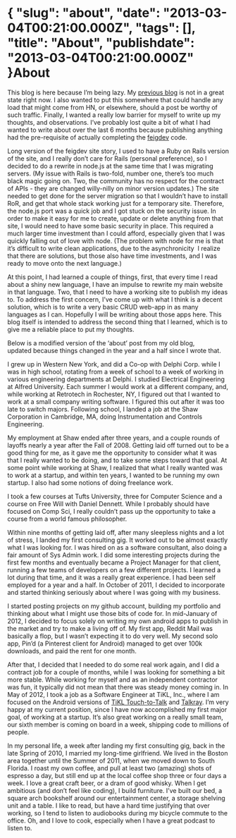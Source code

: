 {
    "slug": "about",
    "date": "2013-03-04T00:21:00.000Z",
    "tags": [],
    "title": "About",
    "publishdate": "2013-03-04T00:21:00.000Z"
}About
=====




This blog is here because I’m being lazy. My [previous
blog](http://feigdev.com/blogs) is not in a great state right now. I
also wanted to put this somewhere that could handle any load that might
come from HN, or elsewhere, should a post be worthy of such traffic.
Finally, I wanted a really low barrier for myself to write up my
thoughts, and observations. I’ve probably lost quite a bit of what I had
wanted to write about over the last 6 months because publishing anything
had the pre-requisite of actually completing the
[feigdev](https://github.com/emil10001/feigdev-node) code. 

Long version of the feigdev site story, I used to have a Ruby on Rails
version of the site, and I really don’t care for Rails (personal
preference), so I decided to do a rewrite in node.js at the same time
that I was migrating servers. (My issue with Rails is two-fold, number
one, there’s too much black magic going on. Two, the community has no
respect for the contract of APIs - they are changed willy-nilly on minor
version updates.) The site needed to get done for the server migration
so that I wouldn’t have to install RoR, and get that whole stack working
just for a temporary site. Therefore, the node.js port was a quick job
and I got stuck on the security issue. In order to make it easy for me
to create, update or delete anything from that site, I would need to
have some basic security in place. This required a much larger time
investment than I could afford, especially given that I was quickly
falling out of love with node. (The problem with node for me is that
it’s difficult to write clean applications, due to the asynchronicity  I
realize that there are solutions, but those also have time investments,
and I was ready to move onto the next language.) 

At this point, I had learned a couple of things, first, that every time
I read about a shiny new language, I have an impulse to rewrite my main
website in that language. Two, that I need to have a working site to
publish my ideas to. To address the first concern, I’ve come up with
what I think is a decent solution, which is to write a very basic CRUD
web-app in as many languages as I can. Hopefully I will be writing about
those apps here. This blog itself is intended to address the second
thing that I learned, which is to give me a reliable place to put my
thoughts. 

Below is a modified version of the ‘about’ post from my old blog,
updated because things changed in the year and a half since I wrote
that.

I grew up in Western New York, and did a Co-op with Delphi Corp. while I
was in high school, rotating from a week of school to a week of working
in various engineering departments at Delphi. I studied Electrical
Engineering at Alfred University. Each summer I would work at a
different company, and, while working at Retrotech in Rochester, NY, I
figured out that I wanted to work at a small company writing software. I
figured this out after it was too late to switch majors. Following
school, I landed a job at the Shaw Corporation in Cambridge, MA, doing
Instrumentation and Controls Engineering. 

My employment at Shaw ended after three years, and a couple rounds of
layoffs nearly a year after the Fall of 2008. Getting laid off turned
out to be a good thing for me, as it gave me the opportunity to consider
what it was that I really wanted to be doing, and to take some steps
toward that goal. At some point while working at Shaw, I realized that
what I really wanted was to work at a startup, and within ten years, I
wanted to be running my own startup. I also had some notions of doing
freelance work. 

I took a few courses at Tufts University, three for Computer Science and
a course on Free Will with Daniel Dennett. While I probably should have
focused on Comp Sci, I really couldn’t pass up the opportunity to take a
course from a world famous philosopher.

<span>Within nine months of getting laid off, after many sleepless
nights and a lot of stress, I landed my first consulting gig.</span> It
worked out to be almost exactly what I was looking for. I was hired on
as a software consultant, also doing a fair amount of Sys Admin work. I
did some interesting projects during the first few months and eventually
became a Project Manager for that client, running a few teams of
developers on a few different projects. I learned a lot during that
time, and it was a really great experience. I had been self employed for
a year and a half. In October of 2011, I decided to incorporate and
started thinking seriously about where I was going with my business. 

I started posting projects on my github account, building my portfolio
and thinking about what I might use those bits of code for. In
mid-January of 2012, I decided to focus solely on writing my own android
apps to publish in the market and try to make a living off of. My first
app, Reddit Mail was basically a flop, but I wasn’t expecting it to do
very well. My second solo app, Pin’d (a Pinterest client for Android)
managed to get over 100k downloads, and paid the rent for one month. 

After that, I decided that I needed to do some real work again, and I
did a contract job for a couple of months, while I was looking for
something a bit more stable. While working for myself and as
an independent contractor was fun, it typically did not mean that there
was steady money coming in. In May of 2012, I took a job as a Software
Engineer at TiKL, Inc., where I am focused on the Android versions of
[TiKL
Touch-to-Talk](https://play.google.com/store/apps/details?id=mobi.androidcloud.app.ptt.client)
and
[Talkray](https://play.google.com/store/apps/details?id=com.talkray.client).
I’m very happy at my current position, since I have now accomplished my
first major goal, of working at a startup. It’s also great working on a
really small team, our sixth member is coming on board in a week,
shipping code to millions of people.

In my personal life, a week after landing my first consulting gig, back
in the late Spring of 2010, I married my long-time girlfriend. We lived
in the Boston area together until the Summer of 2011, when we moved down
to South Florida. I roast my own coffee, and pull at least two (amazing)
shots of espresso a day, but still end up at the local coffee shop three
or four days a week. I love a great craft beer, or a dram of good
whisky. When I get ambitious (and don’t feel like coding), I build
furniture. I’ve built our bed, a square arch bookshelf around our
entertainment center, a storage shelving unit and a table. I like to
read, but have a hard time justifying that over working, so I tend to
listen to audiobooks during my bicycle commute to the office. Oh, and I
love to cook, especially when I have a great podcast to listen to.

